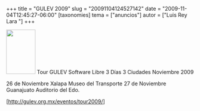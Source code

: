 +++
title = "GULEV 2009"
slug = "20091104124527142"
date = "2009-11-04T12:45:27-06:00"
[taxonomies]
tema = ["anuncios"]
autor = ["Luis Rey Lara "]
+++

<a href="http://www.glib.org.mx/images/articles/20091104124527142_1_original.png" title="Ver imagen sin proporción"><img width="78" height="119" src="http://www.glib.org.mx/images/articles/20091104124527142_1.png" alt=""></a>
Tour GULEV Software Libre 3 Días 3 Ciudades Noviembre 2009

26 de Noviembre Xalapa Museo del Transporte 27 de Noviembre Guanajuato
Auditorio del Edo.

\[<a href="http://gulev.org.mx/eventos/tour2009/">http://gulev.org.mx/eventos/tour2009/</a>\]
